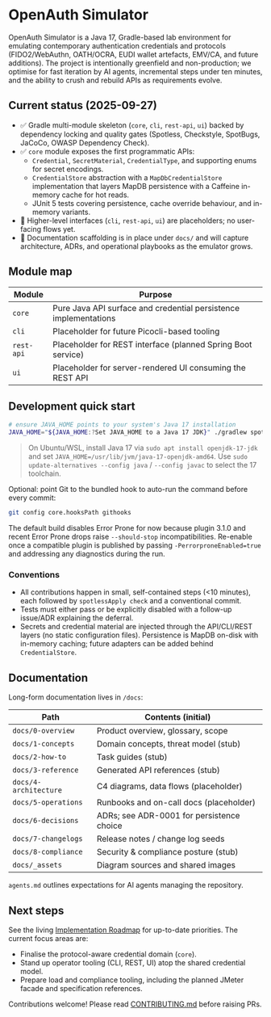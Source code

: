 # OpenAuth Simulator

OpenAuth Simulator is a Java&nbsp;17, Gradle-based lab environment for emulating contemporary authentication credentials and protocols (FIDO2/WebAuthn, OATH/OCRA, EUDI wallet artefacts, EMV/CA, and future additions). The project is intentionally greenfield and non-production; we optimise for fast iteration by AI agents, incremental steps under ten minutes, and the ability to crush and rebuild APIs as requirements evolve.

## Current status (2025-09-27)

- ✅ Gradle multi-module skeleton (`core`, `cli`, `rest-api`, `ui`) backed by dependency locking and quality gates (Spotless, Checkstyle, SpotBugs, JaCoCo, OWASP Dependency Check).
- ✅ `core` module exposes the first programmatic APIs:
  - `Credential`, `SecretMaterial`, `CredentialType`, and supporting enums for secret encodings.
  - `CredentialStore` abstraction with a `MapDbCredentialStore` implementation that layers MapDB persistence with a Caffeine in-memory cache for hot reads.
  - JUnit 5 tests covering persistence, cache override behaviour, and in-memory variants.
- 🚧 Higher-level interfaces (`cli`, `rest-api`, `ui`) are placeholders; no user-facing flows yet.
- 🚧 Documentation scaffolding is in place under `docs/` and will capture architecture, ADRs, and operational playbooks as the emulator grows.

## Module map

| Module    | Purpose                                                          |
|-----------|------------------------------------------------------------------|
| `core`    | Pure Java API surface and credential persistence implementations |
| `cli`     | Placeholder for future Picocli-based tooling                     |
| `rest-api`| Placeholder for REST interface (planned Spring Boot service)     |
| `ui`      | Placeholder for server-rendered UI consuming the REST API        |

## Development quick start

```bash
# ensure JAVA_HOME points to your system's Java 17 installation
JAVA_HOME="${JAVA_HOME:?Set JAVA_HOME to a Java 17 JDK}" ./gradlew spotlessApply check
```

> On Ubuntu/WSL, install Java 17 via `sudo apt install openjdk-17-jdk` and set `JAVA_HOME=/usr/lib/jvm/java-17-openjdk-amd64`. Use `sudo update-alternatives --config java` / `--config javac` to select the 17 toolchain.

Optional: point Git to the bundled hook to auto-run the command before every commit:

```bash
git config core.hooksPath githooks
```

The default build disables Error Prone for now because plugin 3.1.0 and recent Error Prone drops raise `--should-stop` incompatibilities. Re-enable once a compatible plugin is published by passing `-PerrorproneEnabled=true` and addressing any diagnostics during the run.

### Conventions

- All contributions happen in small, self-contained steps (&lt;10 minutes), each followed by `spotlessApply check` and a conventional commit.
- Tests must either pass or be explicitly disabled with a follow-up issue/ADR explaining the deferral.
- Secrets and credential material are injected through the API/CLI/REST layers (no static configuration files). Persistence is MapDB on-disk with in-memory caching; future adapters can be added behind `CredentialStore`.

## Documentation

Long-form documentation lives in `/docs`:

| Path                     | Contents (initial)                           |
|--------------------------|----------------------------------------------|
| `docs/0-overview`        | Product overview, glossary, scope            |
| `docs/1-concepts`        | Domain concepts, threat model (stub)         |
| `docs/2-how-to`          | Task guides (stub)                           |
| `docs/3-reference`       | Generated API references (stub)              |
| `docs/4-architecture`    | C4 diagrams, data flows (placeholder)        |
| `docs/5-operations`      | Runbooks and on-call docs (placeholder)      |
| `docs/6-decisions`       | ADRs; see ADR-0001 for persistence choice    |
| `docs/7-changelogs`      | Release notes / change log seeds             |
| `docs/8-compliance`      | Security & compliance posture (stub)         |
| `docs/_assets`           | Diagram sources and shared images            |

`agents.md` outlines expectations for AI agents managing the repository.

## Next steps

See the living [Implementation Roadmap](docs/4-architecture/roadmap.md) for up-to-date priorities. The current focus areas are:

- Finalise the protocol-aware credential domain (`core`).
- Stand up operator tooling (CLI, REST, UI) atop the shared credential model.
- Prepare load and compliance tooling, including the planned JMeter facade and specification references.

Contributions welcome! Please read [CONTRIBUTING.md](CONTRIBUTING.md) before raising PRs.
